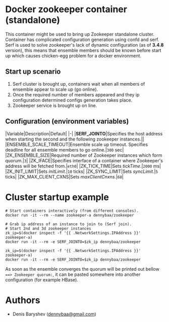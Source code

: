 # Docker zookeeper container (standalone)

This container might be used to bring up Zookeeper standalone cluster. Container has complicated configuration generation using confd and serf. Serf is used to solve zookeeper's lack of dynamic configuration (as of **3.4.8** version), this means that ensemble members should be known before start up which causes chicken-egg problem for a docker environment.

## Start up scenario

1. Serf cluster is brought up, containers wait when all members of ensemble appear to scale up (go online).
1. Once the required number of members appeared and they ip configuration determined configs generation takes place.
1. Zookeeper service is brought up on line.

## Configuration (environment variables)

|Variable|Description|Default|
|-|
|**SERF_JOINTO**|Specifies the host address when starting the second and the following zookeeper instances.||
|ENSEMBLE_SCALE_TIMEOUT|Ensemble scale up timeout. Specifies deadline for all ensemble members to go online.|`300` sec|
|ZK_ENSEMBLE_SIZE|Required number of Zookeeper instances which form quorum.|`3`|
|ZK_IFACE|Specifies interface of a container where Zookeeper's address will be fetched from.|`eth0`|
|ZK_TICK_TIME|Sets *tickTime*.|`2000` ms|
|ZK_INIT_LIMIT|Sets *initLimit*.|`10` ticks|
|ZK_SYNC_LIMIT|Sets *syncLimit*.|`5` ticks|
|ZK_MAX_CLIENT_CXNS|Sets *maxClientCnxns*.|`60`|

# Cluster startup example

```
# Start containers interactively (from different consoles).
docker run -it --rm --name zookeeper-a dennybaa/zookeeper

# Grab ip address of an instance to join to (Serf join).
# Start 2nd and 3d zookeeper instances
zk_ip=$(docker inspect -f '{{ .NetworkSettings.IPAddress }}' zookeeper-a)
docker run -it --rm -e SERF_JOINTO=$zk_ip dennybaa/zookeeper

zk_ip=$(docker inspect -f '{{ .NetworkSettings.IPAddress }}' zookeeper-a)
docker run -it --rm -e SERF_JOINTO=$zk_ip dennybaa/zookeeper
```

As soon as the ensemble converges the quorum will be printed out bellow `==> Zookeeper quorum:`, it can be pasted somewhere into another configuration (for example HBase).

# Authors

 - Denis Baryshev (<dennybaa@gmail.com>)
